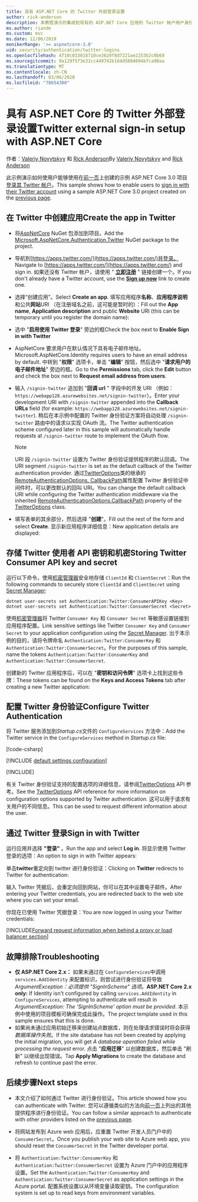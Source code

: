 ```yaml
---
title: 具有 ASP.NET Core 的 Twitter 外部登录设置
author: rick-anderson
description: 本教程演示的集成到现有的 ASP.NET Core 应用的 Twitter 帐户用户身份验证。
ms.author: riande
ms.custom: mvc
ms.date: 12/06/2019
monikerRange: '>= aspnetcore-3.0'
uid: security/authentication/twitter-logins
ms.openlocfilehash: 4710c033018710ce3620f8d7221ae2253b2c0b69
ms.sourcegitcommit: 9a129f5f3e31cc449742b164d5004894bfca90aa
ms.translationtype: MT
ms.contentlocale: zh-CN
ms.lasthandoff: 03/06/2020
ms.locfileid: "78654300"
---
```

# <a name="twitter-external-sign-in-setup-with-aspnet-core"></a><span data-ttu-id="33b95-103">具有 ASP.NET Core 的 Twitter 外部登录设置</span><span class="sxs-lookup"><span data-stu-id="33b95-103">Twitter external sign-in setup with ASP.NET Core</span></span>

<span data-ttu-id="33b95-104">作者：[Valeriy Novytskyy](https://github.com/01binary) 和 [Rick Anderson](https://twitter.com/RickAndMSFT)</span><span class="sxs-lookup"><span data-stu-id="33b95-104">By [Valeriy Novytskyy](https://github.com/01binary) and [Rick Anderson](https://twitter.com/RickAndMSFT)</span></span>

<span data-ttu-id="33b95-105">此示例演示如何使用户能够使用在[前一页](xref:security/authentication/social/index)上创建的示例 ASP.NET Core 3.0 项目[登录其 Twitter 帐户](https://dev.twitter.com/web/sign-in/desktop-browser)。</span><span class="sxs-lookup"><span data-stu-id="33b95-105">This sample shows how to enable users to [sign in with their Twitter account](https://dev.twitter.com/web/sign-in/desktop-browser) using a sample ASP.NET Core 3.0 project created on the [previous page](xref:security/authentication/social/index).</span></span>

## <a name="create-the-app-in-twitter"></a><span data-ttu-id="33b95-106">在 Twitter 中创建应用</span><span class="sxs-lookup"><span data-stu-id="33b95-106">Create the app in Twitter</span></span>

* <span data-ttu-id="33b95-107">将[AspNetCore](https://www.nuget.org/packages/Microsoft.AspNetCore.Authentication.Twitter/3.0.0) NuGet 包添加到项目。</span><span class="sxs-lookup"><span data-stu-id="33b95-107">Add the [Microsoft.AspNetCore.Authentication.Twitter](https://www.nuget.org/packages/Microsoft.AspNetCore.Authentication.Twitter/3.0.0) NuGet package to the project.</span></span>

* <span data-ttu-id="33b95-108">导航到[https://apps.twitter.com/](https://apps.twitter.com/)并登录。</span><span class="sxs-lookup"><span data-stu-id="33b95-108">Navigate to [https://apps.twitter.com/](https://apps.twitter.com/) and sign in.</span></span> <span data-ttu-id="33b95-109">如果还没有 Twitter 帐户，请使用 " **[立即注册](https://twitter.com/signup)** " 链接创建一个。</span><span class="sxs-lookup"><span data-stu-id="33b95-109">If you don't already have a Twitter account, use the **[Sign up now](https://twitter.com/signup)** link to create one.</span></span>

* <span data-ttu-id="33b95-110">选择“创建应用”。</span><span class="sxs-lookup"><span data-stu-id="33b95-110">Select **Create an app**.</span></span> <span data-ttu-id="33b95-111">填写应用程序**名称**、**应用程序说明**和公共**网站**URI （在注册域名之前，这可能是暂时的）：</span><span class="sxs-lookup"><span data-stu-id="33b95-111">Fill out the **App name**, **Application description** and public **Website** URI (this can be temporary until you register the domain name):</span></span>

* <span data-ttu-id="33b95-112">选中 "**启用使用 Twitter 登录**" 旁边的框</span><span class="sxs-lookup"><span data-stu-id="33b95-112">Check the box next to **Enable Sign in with Twitter**</span></span>

* <span data-ttu-id="33b95-113">AspNetCore 要求用户在默认情况下具有电子邮件地址。</span><span class="sxs-lookup"><span data-stu-id="33b95-113">Microsoft.AspNetCore.Identity requires users to have an email address by default.</span></span> <span data-ttu-id="33b95-114">中转到 "**权限**" 选项卡，单击 "**编辑**" 按钮，然后选中 "**请求用户的电子邮件地址**" 旁边的框。</span><span class="sxs-lookup"><span data-stu-id="33b95-114">Go to the **Permissions** tab, click the **Edit** button and check the box next to **Request email address from users**.</span></span>

* <span data-ttu-id="33b95-115">输入 `/signin-twitter` 追加到 "**回调 url** " 字段中的开发 URI （例如： `https://webapp128.azurewebsites.net/signin-twitter`）。</span><span class="sxs-lookup"><span data-stu-id="33b95-115">Enter your development URI with `/signin-twitter` appended into the **Callback URLs** field (for example: `https://webapp128.azurewebsites.net/signin-twitter`).</span></span> <span data-ttu-id="33b95-116">稍后在本示例中配置的 Twitter 身份验证方案将自动处理 `/signin-twitter` 路由中的请求以实现 OAuth 流。</span><span class="sxs-lookup"><span data-stu-id="33b95-116">The Twitter authentication scheme configured later in this sample will automatically handle requests at `/signin-twitter` route to implement the OAuth flow.</span></span>

  > [!NOTE]
  > <span data-ttu-id="33b95-117">URI 段 `/signin-twitter` 设置为 Twitter 身份验证提供程序的默认回调。</span><span class="sxs-lookup"><span data-stu-id="33b95-117">The URI segment `/signin-twitter` is set as the default callback of the Twitter authentication provider.</span></span> <span data-ttu-id="33b95-118">通过[TwitterOptions](/dotnet/api/microsoft.aspnetcore.authentication.twitter.twitteroptions)类的继承的[RemoteAuthenticationOptions. CallbackPath](/dotnet/api/microsoft.aspnetcore.authentication.remoteauthenticationoptions.callbackpath)属性配置 Twitter 身份验证中间件时，可以更改默认的回叫 URI。</span><span class="sxs-lookup"><span data-stu-id="33b95-118">You can change the default callback URI while configuring the Twitter authentication middleware via the inherited [RemoteAuthenticationOptions.CallbackPath](/dotnet/api/microsoft.aspnetcore.authentication.remoteauthenticationoptions.callbackpath) property of the [TwitterOptions](/dotnet/api/microsoft.aspnetcore.authentication.twitter.twitteroptions) class.</span></span>

* <span data-ttu-id="33b95-119">填写表单的其余部分，然后选择 "**创建**"。</span><span class="sxs-lookup"><span data-stu-id="33b95-119">Fill out the rest of the form and select **Create**.</span></span> <span data-ttu-id="33b95-120">显示新应用程序详细信息：</span><span class="sxs-lookup"><span data-stu-id="33b95-120">New application details are displayed:</span></span>

## <a name="storing-twitter-consumer-api-key-and-secret"></a><span data-ttu-id="33b95-121">存储 Twitter 使用者 API 密钥和机密</span><span class="sxs-lookup"><span data-stu-id="33b95-121">Storing Twitter Consumer API key and secret</span></span>

<span data-ttu-id="33b95-122">运行以下命令，使用[机密管理器](xref:security/app-secrets)安全地存储 `ClientId` 和 `ClientSecret`：</span><span class="sxs-lookup"><span data-stu-id="33b95-122">Run the following commands to securely store `ClientId` and `ClientSecret` using [Secret Manager](xref:security/app-secrets):</span></span>

```dotnetcli
dotnet user-secrets set Authentication:Twitter:ConsumerAPIKey <Key>
dotnet user-secrets set Authentication:Twitter:ConsumerSecret <Secret>
```

<span data-ttu-id="33b95-123">使用[机密管理器](xref:security/app-secrets)将 Twitter `Consumer Key` 和 `Consumer Secret` 等敏感设置链接到应用程序配置。</span><span class="sxs-lookup"><span data-stu-id="33b95-123">Link sensitive settings like Twitter `Consumer Key` and `Consumer Secret` to your application configuration using the [Secret Manager](xref:security/app-secrets).</span></span> <span data-ttu-id="33b95-124">出于本示例的目的，请将令牌命名 `Authentication:Twitter:ConsumerKey` 和 `Authentication:Twitter:ConsumerSecret`。</span><span class="sxs-lookup"><span data-stu-id="33b95-124">For the purposes of this sample, name the tokens `Authentication:Twitter:ConsumerKey` and `Authentication:Twitter:ConsumerSecret`.</span></span>

<span data-ttu-id="33b95-125">创建新的 Twitter 应用程序后，可以在 "**密钥和访问令牌**" 选项卡上找到这些令牌：</span><span class="sxs-lookup"><span data-stu-id="33b95-125">These tokens can be found on the **Keys and Access Tokens** tab after creating a new Twitter application:</span></span>

## <a name="configure-twitter-authentication"></a><span data-ttu-id="33b95-126">配置 Twitter 身份验证</span><span class="sxs-lookup"><span data-stu-id="33b95-126">Configure Twitter Authentication</span></span>

<span data-ttu-id="33b95-127">将 Twitter 服务添加到*Startup.cs*文件的 `ConfigureServices` 方法中：</span><span class="sxs-lookup"><span data-stu-id="33b95-127">Add the Twitter service in the `ConfigureServices` method in *Startup.cs* file:</span></span>

[!code-csharp[](~/security/authentication/social/social-code/3.x/StartupTwitter3x.cs?name=snippet&highlight=10-15)]

[!INCLUDE [default settings configuration](includes/default-settings.md)]

[!INCLUDE[](includes/chain-auth-providers.md)]

<span data-ttu-id="33b95-128">有关 Twitter 身份验证支持的配置选项的详细信息，请参阅[TwitterOptions](/dotnet/api/microsoft.aspnetcore.builder.twitteroptions) API 参考。</span><span class="sxs-lookup"><span data-stu-id="33b95-128">See the [TwitterOptions](/dotnet/api/microsoft.aspnetcore.builder.twitteroptions) API reference for more information on configuration options supported by Twitter authentication.</span></span> <span data-ttu-id="33b95-129">这可以用于请求有关用户的不同信息。</span><span class="sxs-lookup"><span data-stu-id="33b95-129">This can be used to request different information about the user.</span></span>

## <a name="sign-in-with-twitter"></a><span data-ttu-id="33b95-130">通过 Twitter 登录</span><span class="sxs-lookup"><span data-stu-id="33b95-130">Sign in with Twitter</span></span>

<span data-ttu-id="33b95-131">运行应用并选择 **"登录"** 。</span><span class="sxs-lookup"><span data-stu-id="33b95-131">Run the app and select **Log in**.</span></span> <span data-ttu-id="33b95-132">将显示使用 Twitter 登录的选项：</span><span class="sxs-lookup"><span data-stu-id="33b95-132">An option to sign in with Twitter appears:</span></span>

<span data-ttu-id="33b95-133">单击**twitter**重定向到 twitter 进行身份验证：</span><span class="sxs-lookup"><span data-stu-id="33b95-133">Clicking on **Twitter** redirects to Twitter for authentication:</span></span>

<span data-ttu-id="33b95-134">输入 Twitter 凭据后，会重定向回到网站，你可以在其中设置电子邮件。</span><span class="sxs-lookup"><span data-stu-id="33b95-134">After entering your Twitter credentials, you are redirected back to the web site where you can set your email.</span></span>

<span data-ttu-id="33b95-135">你现在已使用 Twitter 凭据登录：</span><span class="sxs-lookup"><span data-stu-id="33b95-135">You are now logged in using your Twitter credentials:</span></span>

[!INCLUDE[Forward request information when behind a proxy or load balancer section](includes/forwarded-headers-middleware.md)]

## <a name="troubleshooting"></a><span data-ttu-id="33b95-136">故障排除</span><span class="sxs-lookup"><span data-stu-id="33b95-136">Troubleshooting</span></span>

* <span data-ttu-id="33b95-137">**仅 ASP.NET Core 2.x：** 如果未通过在 `ConfigureServices`中调用 `services.AddIdentity` 来配置标识，则尝试进行身份验证将导致*ArgumentException：必须提供 "SignInScheme" 选项*。</span><span class="sxs-lookup"><span data-stu-id="33b95-137">**ASP.NET Core 2.x only:** If Identity isn't configured by calling `services.AddIdentity` in `ConfigureServices`, attempting to authenticate will result in *ArgumentException: The 'SignInScheme' option must be provided*.</span></span> <span data-ttu-id="33b95-138">本示例中使用的项目模板可确保完成此操作。</span><span class="sxs-lookup"><span data-stu-id="33b95-138">The project template used in this sample ensures that this is done.</span></span>
* <span data-ttu-id="33b95-139">如果尚未通过应用初始迁移来创建站点数据库，则在处理请求错误时将会获得*数据库操作失败*。</span><span class="sxs-lookup"><span data-stu-id="33b95-139">If the site database has not been created by applying the initial migration, you will get *A database operation failed while processing the request* error.</span></span> <span data-ttu-id="33b95-140">点击 "**应用迁移**" 以创建数据库，然后单击 "刷新" 以继续出现错误。</span><span class="sxs-lookup"><span data-stu-id="33b95-140">Tap **Apply Migrations** to create the database and refresh to continue past the error.</span></span>

## <a name="next-steps"></a><span data-ttu-id="33b95-141">后续步骤</span><span class="sxs-lookup"><span data-stu-id="33b95-141">Next steps</span></span>

* <span data-ttu-id="33b95-142">本文介绍了如何通过 Twitter 进行身份验证。</span><span class="sxs-lookup"><span data-stu-id="33b95-142">This article showed how you can authenticate with Twitter.</span></span> <span data-ttu-id="33b95-143">您可以遵循类似的方法向[前一页](xref:security/authentication/social/index)上列出的其他提供程序进行身份验证。</span><span class="sxs-lookup"><span data-stu-id="33b95-143">You can follow a similar approach to authenticate with other providers listed on the [previous page](xref:security/authentication/social/index).</span></span>

* <span data-ttu-id="33b95-144">将网站发布到 Azure web 应用后，应重置 Twitter 开发人员门户中的 `ConsumerSecret`。</span><span class="sxs-lookup"><span data-stu-id="33b95-144">Once you publish your web site to Azure web app, you should reset the `ConsumerSecret` in the Twitter developer portal.</span></span>

* <span data-ttu-id="33b95-145">将 `Authentication:Twitter:ConsumerKey` 和 `Authentication:Twitter:ConsumerSecret` 设置为 Azure 门户中的应用程序设置。</span><span class="sxs-lookup"><span data-stu-id="33b95-145">Set the `Authentication:Twitter:ConsumerKey` and `Authentication:Twitter:ConsumerSecret` as application settings in the Azure portal.</span></span> <span data-ttu-id="33b95-146">配置系统设置以从环境变量读取密钥。</span><span class="sxs-lookup"><span data-stu-id="33b95-146">The configuration system is set up to read keys from environment variables.</span></span>
